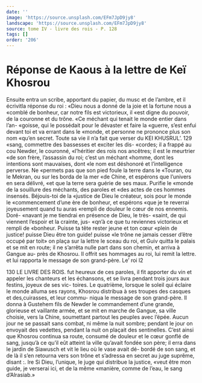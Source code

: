 ```yaml
---
date: ''
image: 'https://source.unsplash.com/EFm7JpD9jy8'
landscape: 'https://source.unsplash.com/EFm7JpD9jy8'
source: tome IV - livre des rois - P. 128
tags: []
order: '206'
---
```


# Réponse de Kaous à la lettre de Keï Khosrou

Ensuite entra un scribe, apportant du papier, du musc et de l’ambre, et il écrivitla réponse du roi :
«Dieu nous a donné de la joie et la fortune nous a «comblé de bonheur, car notre fils est victorieux, il «est digne du pouvoir, de la couronne et du trône. «Ce méchant qui tenait le monde entier dans l’an- «goisse, qui le possédait pour le dévaster et faire la «guerre, s’est enfui devant toi et va errant dans le
«monde, et personne ne prononce plus son nom «qu’en secret. Toute sa vie il n’a fait que verser du
KEI KHUSRUL’. 129 «sang, commettre des bassesses et exciter les dis-
«cordes; il a frappé au cou Newder, le couronné, «l’héritier des rois nos ancêtres; il est le meurtrier
«de son frère, l’assassin du roi; c’est un méchant «homme, dont les intentions sont mauvaises, dont «le nom est déshonoré et l’intelligence perverse. Ne «permets pas que son pied foule la terre dans le «Touran, ou le Mekran, ou sur les borda de la mer «de Chine, et espérons que l’univers en sera délivré,
«et que la terre sera guérie de ses maux. Purifie le «monde de la souillure des méchants, des paroles et «des actes de ces hommes insensés. Béjouis-toi de la «justice de Dieu le créateur, sois pour le monde le «commencement d’une ère de bonheur, et espérons
«que je te reverrai joyeusement quand tu auras «rempli de douleur le cœur de nos ennemis. Doré- «navant je me tiendrai en présence de Dieu, le très- «saint, de qui viennent l’espoir et la crainte, jus- «qn’à ce que tu reviennes victorieux et rempli de «bonheur. Puisse ta tête rester jeune et ton cœur «plein de justice! puisse Dieu être ton guide! puisse «le trône ne jamais cesser d’être occupé par toit»
on plaça sur la lettre le sceau du roi, et Guiv quitta le palais et se mit en route; il ne s’arrêta nulle part dans son chemin, et arriva à Gangue au- près de Khosrou.
Il offrit ses hommages au roi, lui remit la lettre. et lui rapporta le message de son grand-père. Le’ roi
l2

130 LE LIVRE DES ROlS.
fut heureux de ces paroles, il fit apporter du vin et appeler les chanteurs et les échansons, et se livra pendant trois jours aux festins, joyeux de ses vic- toires. Le quatrième, lorsque le soleil qui éclaire le monde alluma ses rayons, Khosrou distribua à ses troupes des casques et des,cuirasses, et leur commu- niqua le message de son grand-père. Il donna à Gustehem fils de Newder le commandement d’une grande, glorieuse et vaillante armée, et se mit en marche de Gangue, sa ville choisie, vers la Chine, soumettant partout les peuples avec l’épée. Aucun
jour ne se passait sans combat, ni même la nuit sombre; pendant le jour on envoyait des vedettes, pendant la nuit on plaçait des sentinelles. C’est ainsi
que Khosrou continua sa route, consumé de douleur et le cœur gonflé de sang, jusqu’à ce qu’il eût atteint
la ville qu’avait fondée son père; il erra dans le jardin de Siawusch et vit le lieu où le vase avait dé- bordé de son sang, et de là il s’en retourna vers son
trône et s’adressa en secret au juge suprême, disant :. Ire Si Dieu, l’unique, le juge qui distribue la justice, «veut être mon guide, je verserai ici, et de la même
«manière, comme de l’eau, le sang d’Alrasiab.»
